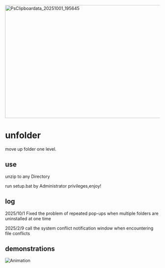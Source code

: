 <img width="1517" height="367" alt="PsClipboardata_20251001_195645" src="https://github.com/user-attachments/assets/c2535b3c-16f4-42be-9010-b198ff7af074" />

# unfolder
move up folder one level.

## use
unzip to any Directory

run setup.bat by Administrator privileges,enjoy!

## log

2025/10/1 Fixed the problem of repeated pop-ups when multiple folders are uninstalled at one time

2025/2/9 call the system conflict notification window when encountering file conflicts
## demonstrations
![Animation](https://github.com/user-attachments/assets/d85cb6a1-c9ae-454b-b39e-099d1372a8fd)
